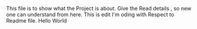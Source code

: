 This file is to show what the Project is about. Give the Read details , so new one can understand from here. 
This is edit I'm  oding with Respect to Readme file.
Hello World
